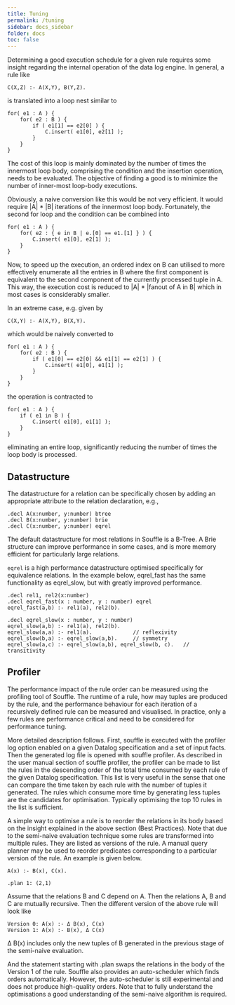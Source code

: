 ```yaml
---
title: Tuning
permalink: /tuning
sidebar: docs_sidebar
folder: docs
toc: false
---
```


Determining a good execution schedule for a given rule requires some insight regarding the internal operation of the data log engine. In general, a rule like
```
C(X,Z) :- A(X,Y), B(Y,Z).
```
is translated into a loop nest similar to
```
for( e1 : A ) {
    for( e2 : B ) {
        if ( e1[1] == e2[0] ) {
            C.insert( e1[0], e2[1] );
        }
    }
} 
```
The cost of this loop is mainly dominated by the number of times the innermost loop body, comprising the condition and the insertion operation, needs to be evaluated. The objective of finding a good is to minimize the number of inner-most loop-body executions.

Obviously, a naive conversion like this would be not very efficient. It would require |A| * |B| iterations of the innermost loop body. Fortunately, the second for loop and the condition can be combined into
```
for( e1 : A ) {
    for( e2 : { e in B | e.[0] == e1.[1] } ) {
        C.insert( e1[0], e2[1] );
    }
} 
```
Now, to speed up the execution, an ordered index on B can utilised to more effectively enumerate all the entries in B where the first component is equivalent to the second component of the currently processed tuple in A. This way, the execution cost is reduced to |A| * |fanout of A in B| which in most cases is considerably smaller.

In an extreme case, e.g. given by
```
C(X,Y) :- A(X,Y), B(X,Y).
```
which would be naively converted to
```
for( e1 : A ) {
    for( e2 : B ) {
        if ( e1[0] == e2[0] && e1[1] == e2[1] ) {
            C.insert( e1[0], e1[1] );
        }
    }
} 
```
the operation is contracted to
```
for( e1 : A ) {
    if ( e1 in B ) {
        C.insert( e1[0], e1[1] );
    }
} 
```
eliminating an entire loop, significantly reducing the number of times the loop body is processed.

## Datastructure
The datastructure for a relation can be specifically chosen by adding an appropriate attribute to the relation declaration, e.g.,
```
.decl A(x:number, y:number) btree
.decl B(x:number, y:number) brie
.decl C(x:number, y:number) eqrel
```
The default datastructure for most relations in Souffle is a B-Tree. A Brie structure can improve performance in some cases, and is more memory efficient for particularly large relations.

`eqrel` is a high performance datastructure optimised specifically for equivalence relations. In the example below, eqrel_fast has the same functionality as eqrel_slow, but with greatly improved performance. 
```
.decl rel1, rel2(x:number)
.decl eqrel_fast(x : number, y : number) eqrel
eqrel_fast(a,b) :- rel1(a), rel2(b).

.decl eqrel_slow(x : number, y : number)
eqrel_slow(a,b) :- rel1(a), rel2(b).
eqrel_slow(a,a) :- rel1(a).             // reflexivity
eqrel_slow(b,a) :- eqrel_slow(a,b).     // symmetry
eqrel_slow(a,c) :- eqrel_slow(a,b), eqrel_slow(b, c).   // transitivity
```

## Profiler

The performance impact of the rule order can be measured using the profiling tool of Souffle. The runtime of a rule, how may tuples are produced by the rule, and the performance behaviour for each iteration of a recursively defined rule can be measured and visualised. In practice, only a few rules are performance critical and need to be considered for performance tuning. 

More detailed description follows. First, souffle is executed with the profiler log option enabled on a given Datalog specification and a set of input facts. Then the generated log file is opened with souffle profiler. As described in the user manual section of souffle profiler, the profiler can be made to list the rules in the descending order of the total time consumed by each rule of the given Datalog specification. This list is very useful in the sense that one can compare the time taken by each rule with the number of tuples it generated. The rules which consume more time by generating less tuples are the candidates for optimisation. Typically optimising the top 10 rules in the list is sufficient.

A simple way to optimise a rule is to reorder the relations in its body based on the insight explained in the above section (Best Practices). Note that due to the semi-naive evaluation technique some rules are transformed into multiple rules. They are listed as versions of the rule. A manual query planner may be used to reorder predicates corresponding to a particular version of the rule. An example is given below.

```
A(x) :- B(x), C(x).

.plan 1: (2,1)
```
Assume that the relations B and C depend on A. Then the relations A, B and C are mutually recursive. Then the different version of the above rule will look like

```
Version 0: A(x) :- Δ B(x), C(x)
Version 1: A(x) :- B(x), Δ C(x)
```
Δ B(x) includes only the new tuples of B generated in the previous stage of the semi-naive evaluation.

And the statement starting with .plan swaps the relations in the body of the Version 1 of the rule.
Souffle also provides an auto-scheduler which finds orders automatically. However, the auto-scheduler is still experimental and does not produce high-quality orders. Note that to fully understand the optimisations a good understanding of the semi-naive algorithm is required.
